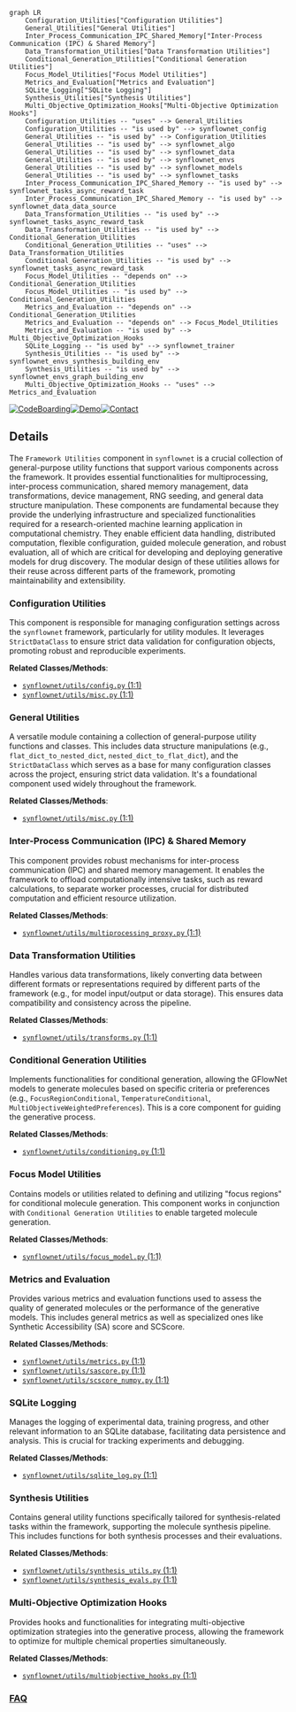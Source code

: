 ```mermaid
graph LR
    Configuration_Utilities["Configuration Utilities"]
    General_Utilities["General Utilities"]
    Inter_Process_Communication_IPC_Shared_Memory["Inter-Process Communication (IPC) & Shared Memory"]
    Data_Transformation_Utilities["Data Transformation Utilities"]
    Conditional_Generation_Utilities["Conditional Generation Utilities"]
    Focus_Model_Utilities["Focus Model Utilities"]
    Metrics_and_Evaluation["Metrics and Evaluation"]
    SQLite_Logging["SQLite Logging"]
    Synthesis_Utilities["Synthesis Utilities"]
    Multi_Objective_Optimization_Hooks["Multi-Objective Optimization Hooks"]
    Configuration_Utilities -- "uses" --> General_Utilities
    Configuration_Utilities -- "is used by" --> synflownet_config
    General_Utilities -- "is used by" --> Configuration_Utilities
    General_Utilities -- "is used by" --> synflownet_algo
    General_Utilities -- "is used by" --> synflownet_data
    General_Utilities -- "is used by" --> synflownet_envs
    General_Utilities -- "is used by" --> synflownet_models
    General_Utilities -- "is used by" --> synflownet_tasks
    Inter_Process_Communication_IPC_Shared_Memory -- "is used by" --> synflownet_tasks_async_reward_task
    Inter_Process_Communication_IPC_Shared_Memory -- "is used by" --> synflownet_data_data_source
    Data_Transformation_Utilities -- "is used by" --> synflownet_tasks_async_reward_task
    Data_Transformation_Utilities -- "is used by" --> Conditional_Generation_Utilities
    Conditional_Generation_Utilities -- "uses" --> Data_Transformation_Utilities
    Conditional_Generation_Utilities -- "is used by" --> synflownet_tasks_async_reward_task
    Focus_Model_Utilities -- "depends on" --> Conditional_Generation_Utilities
    Focus_Model_Utilities -- "is used by" --> Conditional_Generation_Utilities
    Metrics_and_Evaluation -- "depends on" --> Conditional_Generation_Utilities
    Metrics_and_Evaluation -- "depends on" --> Focus_Model_Utilities
    Metrics_and_Evaluation -- "is used by" --> Multi_Objective_Optimization_Hooks
    SQLite_Logging -- "is used by" --> synflownet_trainer
    Synthesis_Utilities -- "is used by" --> synflownet_envs_synthesis_building_env
    Synthesis_Utilities -- "is used by" --> synflownet_envs_graph_building_env
    Multi_Objective_Optimization_Hooks -- "uses" --> Metrics_and_Evaluation
```

[![CodeBoarding](https://img.shields.io/badge/Generated%20by-CodeBoarding-9cf?style=flat-square)](https://github.com/CodeBoarding/CodeBoarding)[![Demo](https://img.shields.io/badge/Try%20our-Demo-blue?style=flat-square)](https://www.codeboarding.org/demo)[![Contact](https://img.shields.io/badge/Contact%20us%20-%20contact@codeboarding.org-lightgrey?style=flat-square)](mailto:contact@codeboarding.org)

## Details

The `Framework Utilities` component in `synflownet` is a crucial collection of general-purpose utility functions that support various components across the framework. It provides essential functionalities for multiprocessing, inter-process communication, shared memory management, data transformations, device management, RNG seeding, and general data structure manipulation. These components are fundamental because they provide the underlying infrastructure and specialized functionalities required for a research-oriented machine learning application in computational chemistry. They enable efficient data handling, distributed computation, flexible configuration, guided molecule generation, and robust evaluation, all of which are critical for developing and deploying generative models for drug discovery. The modular design of these utilities allows for their reuse across different parts of the framework, promoting maintainability and extensibility.

### Configuration Utilities
This component is responsible for managing configuration settings across the `synflownet` framework, particularly for utility modules. It leverages `StrictDataClass` to ensure strict data validation for configuration objects, promoting robust and reproducible experiments.


**Related Classes/Methods**:

- <a href="https://github.com/recursionpharma/synflownet-boltz/blob/trunk/synflownet/utils/config.py#L1-L1" target="_blank" rel="noopener noreferrer">`synflownet/utils/config.py` (1:1)</a>
- <a href="https://github.com/recursionpharma/synflownet-boltz/blob/trunk/synflownet/utils/misc.py#L1-L1" target="_blank" rel="noopener noreferrer">`synflownet/utils/misc.py` (1:1)</a>


### General Utilities
A versatile module containing a collection of general-purpose utility functions and classes. This includes data structure manipulations (e.g., `flat_dict_to_nested_dict`, `nested_dict_to_flat_dict`), and the `StrictDataClass` which serves as a base for many configuration classes across the project, ensuring strict data validation. It's a foundational component used widely throughout the framework.


**Related Classes/Methods**:

- <a href="https://github.com/recursionpharma/synflownet-boltz/blob/trunk/synflownet/utils/misc.py#L1-L1" target="_blank" rel="noopener noreferrer">`synflownet/utils/misc.py` (1:1)</a>


### Inter-Process Communication (IPC) & Shared Memory
This component provides robust mechanisms for inter-process communication (IPC) and shared memory management. It enables the framework to offload computationally intensive tasks, such as reward calculations, to separate worker processes, crucial for distributed computation and efficient resource utilization.


**Related Classes/Methods**:

- <a href="https://github.com/recursionpharma/synflownet-boltz/blob/trunk/synflownet/utils/multiprocessing_proxy.py#L1-L1" target="_blank" rel="noopener noreferrer">`synflownet/utils/multiprocessing_proxy.py` (1:1)</a>


### Data Transformation Utilities
Handles various data transformations, likely converting data between different formats or representations required by different parts of the framework (e.g., for model input/output or data storage). This ensures data compatibility and consistency across the pipeline.


**Related Classes/Methods**:

- <a href="https://github.com/recursionpharma/synflownet-boltz/blob/trunk/synflownet/utils/transforms.py#L1-L1" target="_blank" rel="noopener noreferrer">`synflownet/utils/transforms.py` (1:1)</a>


### Conditional Generation Utilities
Implements functionalities for conditional generation, allowing the GFlowNet models to generate molecules based on specific criteria or preferences (e.g., `FocusRegionConditional`, `TemperatureConditional`, `MultiObjectiveWeightedPreferences`). This is a core component for guiding the generative process.


**Related Classes/Methods**:

- <a href="https://github.com/recursionpharma/synflownet-boltz/blob/trunk/synflownet/utils/conditioning.py#L1-L1" target="_blank" rel="noopener noreferrer">`synflownet/utils/conditioning.py` (1:1)</a>


### Focus Model Utilities
Contains models or utilities related to defining and utilizing "focus regions" for conditional molecule generation. This component works in conjunction with `Conditional Generation Utilities` to enable targeted molecule generation.


**Related Classes/Methods**:

- <a href="https://github.com/recursionpharma/synflownet-boltz/blob/trunk/synflownet/utils/focus_model.py#L1-L1" target="_blank" rel="noopener noreferrer">`synflownet/utils/focus_model.py` (1:1)</a>


### Metrics and Evaluation
Provides various metrics and evaluation functions used to assess the quality of generated molecules or the performance of the generative models. This includes general metrics as well as specialized ones like Synthetic Accessibility (SA) score and SCScore.


**Related Classes/Methods**:

- <a href="https://github.com/recursionpharma/synflownet-boltz/blob/trunk/synflownet/utils/metrics.py#L1-L1" target="_blank" rel="noopener noreferrer">`synflownet/utils/metrics.py` (1:1)</a>
- <a href="https://github.com/recursionpharma/synflownet-boltz/blob/trunk/synflownet/utils/sascore.py#L1-L1" target="_blank" rel="noopener noreferrer">`synflownet/utils/sascore.py` (1:1)</a>
- <a href="https://github.com/recursionpharma/synflownet-boltz/blob/trunk/synflownet/utils/scscore_numpy.py#L1-L1" target="_blank" rel="noopener noreferrer">`synflownet/utils/scscore_numpy.py` (1:1)</a>


### SQLite Logging
Manages the logging of experimental data, training progress, and other relevant information to an SQLite database, facilitating data persistence and analysis. This is crucial for tracking experiments and debugging.


**Related Classes/Methods**:

- <a href="https://github.com/recursionpharma/synflownet-boltz/blob/trunk/synflownet/utils/sqlite_log.py#L1-L1" target="_blank" rel="noopener noreferrer">`synflownet/utils/sqlite_log.py` (1:1)</a>


### Synthesis Utilities
Contains general utility functions specifically tailored for synthesis-related tasks within the framework, supporting the molecule synthesis pipeline. This includes functions for both synthesis processes and their evaluations.


**Related Classes/Methods**:

- <a href="https://github.com/recursionpharma/synflownet-boltz/blob/trunk/synflownet/utils/synthesis_utils.py#L1-L1" target="_blank" rel="noopener noreferrer">`synflownet/utils/synthesis_utils.py` (1:1)</a>
- <a href="https://github.com/recursionpharma/synflownet-boltz/blob/trunk/synflownet/utils/synthesis_evals.py#L1-L1" target="_blank" rel="noopener noreferrer">`synflownet/utils/synthesis_evals.py` (1:1)</a>


### Multi-Objective Optimization Hooks
Provides hooks and functionalities for integrating multi-objective optimization strategies into the generative process, allowing the framework to optimize for multiple chemical properties simultaneously.


**Related Classes/Methods**:

- <a href="https://github.com/recursionpharma/synflownet-boltz/blob/trunk/synflownet/utils/multiobjective_hooks.py#L1-L1" target="_blank" rel="noopener noreferrer">`synflownet/utils/multiobjective_hooks.py` (1:1)</a>




### [FAQ](https://github.com/CodeBoarding/GeneratedOnBoardings/tree/main?tab=readme-ov-file#faq)